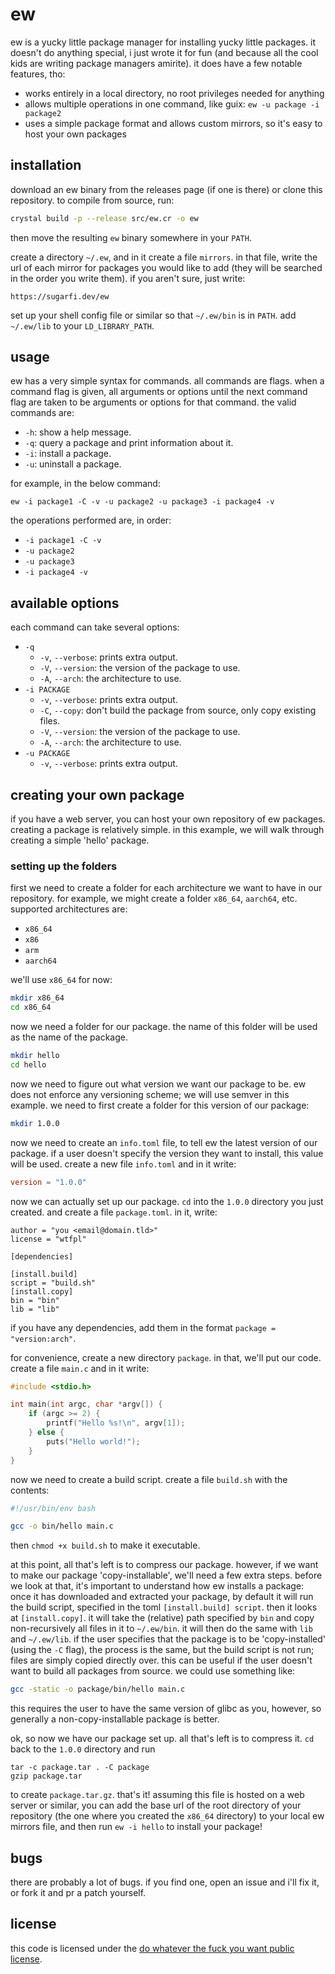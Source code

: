 # ew

ew is a yucky little package manager for installing yucky little packages. it doesn't do anything special,
i just wrote it for fun (and because all the cool kids are writing package managers amirite). it does have
a few notable features, tho:

- works entirely in a local directory, no root privileges needed for anything
- allows multiple operations in one command, like guix: `ew -u package -i package2`
- uses a simple package format and allows custom mirrors, so it's easy to host your own packages

## installation

download an ew binary from the releases page (if one is there) or clone this repository. to compile
from source, run:
```sh
crystal build -p --release src/ew.cr -o ew
```
then move the resulting `ew` binary somewhere in your `PATH`.

create a directory `~/.ew`, and in it create a file `mirrors`. in that file, write the url of each
mirror for packages you would like to add (they will be searched in the order you write them). if you
aren't sure, just write:
```
https://sugarfi.dev/ew
```

set up your shell config file or similar so that `~/.ew/bin` is in `PATH`. add `~/.ew/lib` to your `LD_LIBRARY_PATH`.

## usage

ew has a very simple syntax for commands. all commands are flags. when a command flag is given, all arguments or
options until the next command flag are taken to be arguments or options for that command. the valid commands are:

- `-h`: show a help message.
- `-q`: query a package and print information about it.
- `-i`: install a package.
- `-u`: uninstall a package.

for example, in the below command:
```
ew -i package1 -C -v -u package2 -u package3 -i package4 -v
```
the operations performed are, in order:

- `-i package1 -C -v`
- `-u package2`
- `-u package3`
- `-i package4 -v`

## available options

each command can take several options:

- `-q`
    * `-v`, `--verbose`: prints extra output.
    * `-V`, `--version`: the version of the package to use.
    * `-A`, `--arch`: the architecture to use.
- `-i PACKAGE`
    * `-v`, `--verbose`: prints extra output.
    * `-C`, `--copy`: don't build the package from source, only copy existing files.
    * `-V`, `--version`: the version of the package to use.
    * `-A`, `--arch`: the architecture to use.
- `-u PACKAGE`
    * `-v`, `--verbose`: prints extra output.

## creating your own package

if you have a web server, you can host your own repository of ew packages. creating a package is relatively simple.
in this example, we will walk through creating a simple 'hello' package.

### setting up the folders

first we need to create a folder for each architecture we want to have in our repository. for example, we might create
a folder `x86_64`, `aarch64`, etc. supported architectures are:

- `x86_64`
- `x86`
- `arm`
- `aarch64`

we'll use `x86_64` for now:
```sh
mkdir x86_64
cd x86_64
```

now we need a folder for our package. the name of this folder will be used as the name of the package.
```sh
mkdir hello
cd hello
```

now we need to figure out what version we want our package to be. ew does not enforce any versioning
scheme; we will use semver in this example. we need to first create a folder for this version of our
package:
```sh
mkdir 1.0.0
```
now we need to create an `info.toml` file, to tell ew the latest version of our package. if a user
doesn't specify the version they want to install, this value will be used. create a new file `info.toml`
and in it write:
```toml
version = "1.0.0"
```

now we can actually set up our package. `cd` into the `1.0.0` directory you just created. and create a file
`package.toml`. in it, write:
```
author = "you <email@domain.tld>"
license = "wtfpl"

[dependencies]

[install.build]
script = "build.sh"
[install.copy]
bin = "bin"
lib = "lib"
```
if you have any dependencies, add them in the format `package = "version:arch"`.

for convenience,
create a new directory `package`. in that, we'll put our code. create a file `main.c` and in it write:
```c
#include <stdio.h>

int main(int argc, char *argv[]) {
    if (argc >= 2) {
        printf("Hello %s!\n", argv[1]);
    } else {
        puts("Hello world!");
    }
}
```
now we need to create a build script. create a file `build.sh` with the contents:
```sh
#!/usr/bin/env bash

gcc -o bin/hello main.c
```
then `chmod +x build.sh` to make it executable.

at this point, all that's left is to compress our package. however, if we want to make our package 'copy-installable',
we'll need a few extra steps. before we look at that, it's important to understand how ew installs a package:
once it has downloaded and extracted your package, by default it will run the build script, specified in the toml
`[install.build] script`. then it looks at `[install.copy]`. it will take the (relative) path specified by `bin` and copy
non-recursively all files in it to `~/.ew/bin`. it will then do the same with `lib` and `~/.ew/lib`. if the user specifies
that the package is to be 'copy-installed' (using the `-C` flag), the process is the same, but the build script is not run;
files are simply copied directly over. this can be useful if the user doesn't want to build all packages from source.
we could use something like:
```sh
gcc -static -o package/bin/hello main.c
```
this requires the user to have the same version of glibc as you, however, so generally a non-copy-installable package is better.

ok, so now we have our package set up. all that's left is to compress it. `cd` back to the `1.0.0` directory and run
```
tar -c package.tar . -C package
gzip package.tar
```
to create `package.tar.gz`. that's it! assuming this file is hosted on a web server or similar, you can add the base url of the
root directory of your repository (the one where you created the `x86_64` directory) to your local ew mirrors file, and then run
`ew -i hello` to install your package!

## bugs

there are probably a lot of bugs. if you find one, open an issue and i'll fix it, or fork it and pr a patch yourself.

## license

this code is licensed under the [do whatever the fuck you want public license](https://wtfpl.net).
